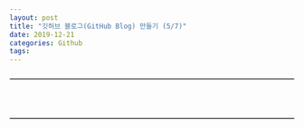 ```yaml
---
layout: post
title: "깃허브 블로그(GitHub Blog) 만들기 (5/7)"
date: 2019-12-21
categories: Github
tags: 
---
```

<div style="display:none;">
태그 만들기
</div>
<hr style="display:block !important; margin:25px 0; border:1px solid #c3c3c3">
<h3></h3>
<br>
<hr style="display:block !important; margin:25px 0; border:1px solid #c3c3c3">